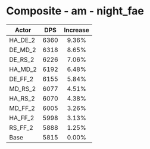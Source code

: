 # Composite - am - night_fae
| Actor | DPS | Increase |
|---|:---:|:---:|
|HA_DE_2|6360|9.36%|
|DE_MD_2|6318|8.65%|
|DE_RS_2|6226|7.06%|
|HA_MD_2|6192|6.48%|
|DE_FF_2|6155|5.84%|
|MD_RS_2|6077|4.51%|
|HA_RS_2|6070|4.38%|
|MD_FF_2|6005|3.26%|
|HA_FF_2|5998|3.13%|
|RS_FF_2|5888|1.25%|
|Base|5815|0.00%|
